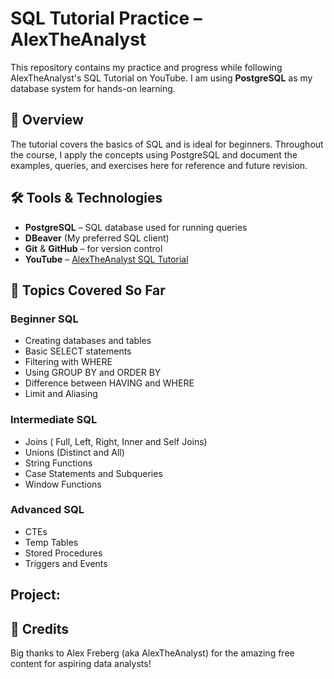 # SQL Tutorial Practice – AlexTheAnalyst

This repository contains my practice and progress while following AlexTheAnalyst's SQL Tutorial on YouTube. I am using **PostgreSQL** as my database system for hands-on learning.

## 📌 Overview
The tutorial covers the basics of SQL and is ideal for beginners. Throughout the course, I apply the concepts using PostgreSQL and document the examples, queries, and exercises here for reference and future revision.

## 🛠 Tools & Technologies
- **PostgreSQL** – SQL database used for running queries
- **DBeaver** (My preferred SQL client)
- **Git** & **GitHub** – for version control
- **YouTube** – [AlexTheAnalyst SQL Tutorial](https://m.youtube.com/playlist?list=PLUaB-1hjhk8FE_XZ87vPPSfHqb6OcM0cF)

## 📝 Topics Covered So Far

### Beginner SQL
- Creating databases and tables
- Basic SELECT statements
- Filtering with WHERE
- Using GROUP BY and ORDER BY
- Difference between HAVING and WHERE
- Limit and Aliasing
  
### Intermediate SQL
- Joins ( Full, Left, Right, Inner and Self Joins)
- Unions (Distinct and All)
- String Functions
- Case Statements and Subqueries
- Window Functions
  
### Advanced SQL
- CTEs
- Temp Tables
- Stored Procedures
- Triggers and Events

## Project:


## 🙌 Credits

Big thanks to Alex Freberg (aka AlexTheAnalyst) for the amazing free content for aspiring data analysts!
